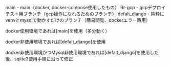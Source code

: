 main - main（docker, docker-compose使用したもの）
Rr-gcp - gcpデプロイテスト用ブランチ（gcp操作になれるためのブランチ）
defalt_django - 純粋にvenvとmysqlで動かすだけのブランチ（簡易閲覧、dockerエラー時用）

docker使用環境であれば[main]を使用（多分動く）

docker非使用環境であれば[defalt_django]を使用

docker非使用環境かつMysql非使用環境であれば[defalt_django]を使用した後、sqlite3使用手順に沿って修正
